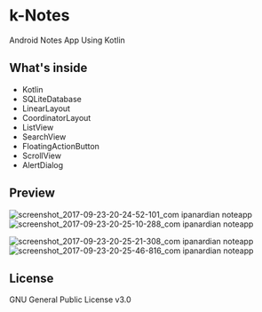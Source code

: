 # k-Notes
Android Notes App Using Kotlin

## What's inside
- Kotlin
- SQLiteDatabase
- LinearLayout
- CoordinatorLayout
- ListView
- SearchView
- FloatingActionButton
- ScrollView
- AlertDialog

## Preview
![screenshot_2017-09-23-20-24-52-101_com ipanardian noteapp](https://user-images.githubusercontent.com/415225/30773647-eaeebdae-a09e-11e7-8d0e-76b9c95aaf36.png)
![screenshot_2017-09-23-20-25-10-288_com ipanardian noteapp](https://user-images.githubusercontent.com/415225/30773649-eaefacdc-a09e-11e7-8a69-6a2287b0d5b6.png)

![screenshot_2017-09-23-20-25-21-308_com ipanardian noteapp](https://user-images.githubusercontent.com/415225/30773648-eaefbab0-a09e-11e7-8db4-97c2bff5ca1c.png)
![screenshot_2017-09-23-20-25-46-816_com ipanardian noteapp](https://user-images.githubusercontent.com/415225/30773650-eb042ad6-a09e-11e7-8254-d1159e69df25.png)

## License
GNU General Public License v3.0
